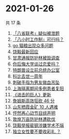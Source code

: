 # 2021-01-26

共 17 条

<!-- BEGIN ZHIHUSEARCH -->
<!-- 最后更新时间 Tue Jan 26 2021 19:08:03 GMT+0800 (CST) -->
1. [「八省联考」疑似被泄题](https://www.zhihu.com/search?q=八省联考)
1. [「八小时工作制」可行吗？](https://www.zhihu.com/search?q=八小时工作制)
1. [ go 猫粮出现众多问题](https://www.zhihu.com/search?q=go猫粮)
1. [饶毅最新回应](https://www.zhihu.com/search?q=饶毅)
1. [甘肃通报防护林被毁调查](https://www.zhihu.com/search?q=敦煌防护林)
1. [你后悔大学谈过恋爱吗？](https://www.zhihu.com/search?q=后悔大学谈恋爱吗)
1. [特朗普设立前总统办公室](https://www.zhihu.com/search?q=特朗普)
1. [科比去世一周年](https://www.zhihu.com/search?q=科比)
1. [刺破手指为男友做血吊坠](https://www.zhihu.com/search?q=血吊坠)
1. [上海隔离期间多例患者复阳](https://www.zhihu.com/search?q=上海疫情)
1. [《进击的巨人》更新](https://www.zhihu.com/search?q=进击的巨人最终季)
1. [詹姆斯高效狂砍 46 分](https://www.zhihu.com/search?q=詹姆斯)
1. [山东栖霞金矿 10 人遇难](https://www.zhihu.com/search?q=山东金矿)
1. [怦然再心动节目组声明](https://www.zhihu.com/search?q=怦然再心动)
1. [敦煌万亩防护林遭砍伐](https://www.zhihu.com/search?q=敦煌)
1. [饶毅举报裴钢涉嫌学术不端](https://www.zhihu.com/search?q=饶毅)
1. [独立女性要不要收彩礼 ？](https://www.zhihu.com/search?q=奇葩说)
<!-- END ZHIHUSEARCH -->
